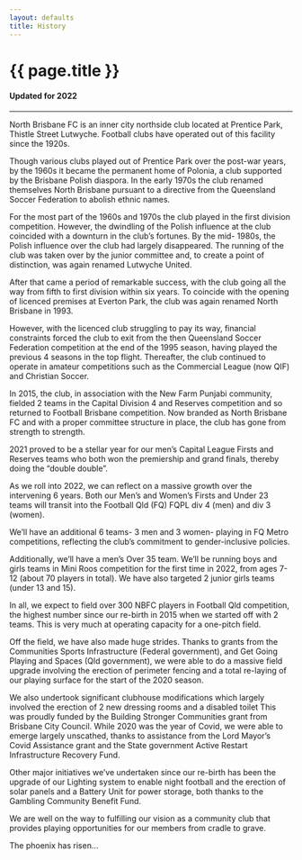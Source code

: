 ```yaml
---
layout: defaults
title: History
---
```

<div class="container">
  <div class="row top-buffer">
    <div class="col">
      <h1 class="text-center">{{ page.title }}</h1>
      <h4 class="text-center">Updated for 2022</h4>
    </div>
  </div>
  <hr>
  <div class="row">
    <div class="col-md-8 offset-md-2 text-justify">
<section id="History" markdown="1">
North Brisbane FC is an inner city northside club located at Prentice Park, Thistle Street Lutwyche. Football clubs have operated out of this facility since the 1920s.  

Though various clubs played out of Prentice Park over the post-war years, by the 1960s it became the permanent home of Polonia, a club supported by the Brisbane Polish diaspora. In the early 1970s the club renamed themselves North Brisbane pursuant to a directive from the Queensland Soccer Federation to abolish ethnic names.  

For the most part of the 1960s and 1970s the club played in the first division competition. However, the dwindling of the Polish influence at the club coincided with a downturn in the club’s fortunes. By the mid- 1980s, the Polish influence over the club had largely disappeared. The running of the club was taken over by the junior committee and, to create a point of distinction, was again renamed Lutwyche United.  

After that came a period of remarkable success, with the club going all the way from fifth to first division within six years. To coincide with the opening of licenced premises at Everton Park, the club was again renamed North Brisbane in 1993.  

However, with the licenced club struggling to pay its way, financial constraints forced the club to exit from the then Queensland Soccer Federation competition at the end of the 1995 season, having played the previous 4 seasons in the top flight. Thereafter, the club continued to operate in amateur competitions such as the Commercial League (now QIF) and Christian Soccer.  

In 2015, the club, in association with the New Farm Punjabi community, fielded 2 teams in the Capital Division 4 and Reserves competition and so returned to Football Brisbane competition. Now branded as North Brisbane FC and with a proper committee structure in place, the club has gone from strength to strength.  

2021 proved to be a stellar year for our men’s Capital League Firsts and Reserves teams who both won the premiership and grand finals, thereby doing the “double double”.  

As we roll into 2022, we can reflect on a massive growth over the intervening 6 years. Both our Men’s and Women’s Firsts and Under 23 teams will transit into the Football Qld (FQ) FQPL div 4 (men) and div 3 (women).  

We’ll have an additional 6 teams- 3 men and 3 women- playing in FQ Metro competitions, reflecting the club’s commitment to gender-inclusive policies.  

Additionally, we’ll have a men’s Over 35 team. We’ll be running boys and girls teams in Mini Roos competition for the first time in 2022, from ages 7-12 (about 70 players in total). We have also targeted 2 junior girls teams (under 13 and 15).  

In all, we expect to field over 300 NBFC players in Football Qld competition, the highest number since our re-birth in 2015 when we started off with 2 teams. This is very much at operating capacity for a one-pitch field.  

Off the field, we have also made huge strides. Thanks to grants from the Communities Sports Infrastructure (Federal government), and Get Going Playing and Spaces (Qld government), we were able  to do a massive field upgrade involving the erection of perimeter fencing and a total re-laying of our playing surface for the start of the 2020 season.  

We also undertook significant clubhouse modifications which largely involved the erection of 2 new dressing rooms and a disabled toilet This was proudly funded by the Building Stronger Communities grant from Brisbane City Council.
While 2020 was the year of Covid, we were able to emerge largely unscathed, thanks to assistance from the Lord Mayor’s Covid Assistance grant and the State government Active Restart Infrastructure Recovery Fund.  

Other major initiatives we’ve undertaken since our re-birth has been the upgrade of our Lighting system to enable night football and the erection of solar panels and a Battery Unit for power storage, both thanks to the Gambling Community Benefit Fund.  

We are well on the way to fulfilling our vision as a community club that provides playing opportunities for our members from cradle to grave.  

The phoenix has risen…

</section>
    </div>
  </div>
</div>